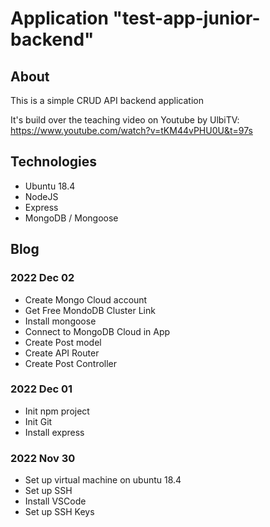 # Application "test-app-junior-backend"

## About

This is a simple CRUD API backend application

It's build over the teaching video on Youtube by UlbiTV:
https://www.youtube.com/watch?v=tKM44vPHU0U&t=97s


## Technologies

* Ubuntu 18.4
* NodeJS
* Express
* MongoDB / Mongoose

## Blog

### 2022 Dec 02

* Create Mongo Cloud account
* Get Free MondoDB Cluster Link
* Install mongoose
* Connect to MongoDB Cloud in App
* Create Post model
* Create API Router
* Create Post Controller

### 2022 Dec 01

* Init npm project
* Init Git
* Install express

### 2022 Nov 30

* Set up virtual machine on ubuntu 18.4
* Set up SSH
* Install VSCode
* Set up SSH Keys